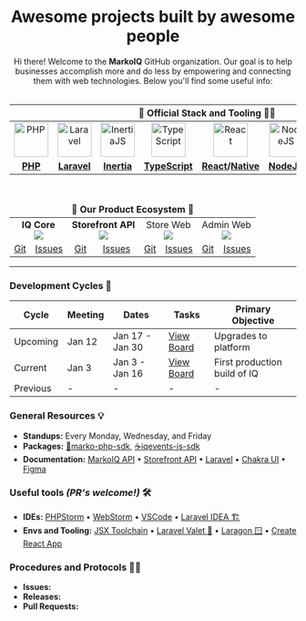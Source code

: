 <div align="center"><h1>Awesome projects built by awesome people</h1></div>

<div align="center">
  Hi there! Welcome to the <b>MarkoIQ</b> GitHub organization. Our goal is to help businesses accomplish more and do less by empowering and connecting them with web technologies. Below you'll find some useful info:
</div><br />

<div align="center">
<table width="100%">
<thead>
<tr>
<th colspan="8"><b>👷 Official Stack and Tooling 👷‍♀️</b></th>
</tr>
</thead>
<tbody>
<tr>
<td align="center"><img src="https://user-images.githubusercontent.com/4695165/148151056-95607298-0eb8-42cf-b00c-61a2f7046961.png" height="60" alt="PHP" /></td>
<td align="center"><img src="https://user-images.githubusercontent.com/4695165/148148479-bab4941f-9c10-4caf-9b08-d5ee437e6246.png" height="60" alt="Laravel" /></td>
<td align="center"><img src="https://user-images.githubusercontent.com/4695165/148149366-3c56f650-08a3-44c2-bbf2-7740482f290f.png" height="60" alt="InertiaJS" /></td>

<td align="center"><img src="https://user-images.githubusercontent.com/4695165/148148523-4790e3a1-a94c-499d-968e-29b133045ca9.png" height="60" alt="TypeScript"/></td>
<td align="center"><img src="https://user-images.githubusercontent.com/4695165/148149561-50f50b4b-5345-408a-86d4-050aba00b866.png" height="60" alt="React" /></td>
<td align="center"><img src="https://user-images.githubusercontent.com/4695165/148150115-3d47ecdc-61ce-462a-a3bd-0922ff49035e.png" height="60" alt="NodeJS" /></td>

<td align="center"><img src="https://user-images.githubusercontent.com/4695165/148150003-32991a3d-4dd3-4ba1-9444-3e5260878992.png" height="60" alt="OpenAPI" /></td>
<td align="center"><img src="https://user-images.githubusercontent.com/4695165/148150255-18b1af8e-bfc3-4710-b801-037b46b08f5c.png" height="60" alt="Postman" /></td>
</tr>
<tr>
  <td align="center"><b><a href="https://www.php.net/releases/8.1/en.php">PHP</a></b></td>
  <td align="center"><b><a href="https://www.laravel.com">Laravel</a></b></td>
  <td align="center"><b><a href="https://inertiajs.com/">Inertia</a></b></td>

  <td align="center"><b><a href="https://www.typescriptlang.org/docs/handbook/typescript-in-5-minutes.html">TypeScript</a></b></td>
  <td align="center"><b><a href="https://reactjs.org/tutorial/tutorial.html">React</a>/<a href="https://reactnative.dev/">Native</a></b></td>
  <td align="center"><b><a href="https://nodejs.org/">NodeJS</a></b></td>

  <td align="center"><b><a href="https://swagger.io/specification/">OpenAPI</a></b></td>
  <td align="center"><b><a href="https://lifespikesllc.postman.co/workspace/LifeSpikes~14fce070-3cc3-4f1e-adba-56da42f5bbf8/overview">Postman</a></b></td>
</tr>
</tbody>
</table>
</div>

<br />
<div align="center" width="100%">
<table width="100%">
<thead>
<tr>
<td colspan="8" align="center"><b>🙌 Our Product Ecosystem 🙌</b></td>
</tr>
</thead>
<tbody>
<tr>
<td colspan="2" align="center">
  <b>IQ Core</b><br>
  <a href="https://github.com/markoplace/marko-core/actions/workflows/build.yml">
    <img src="https://github.com/markoplace/marko-core/actions/workflows/build.yml/badge.svg?branch=master&event=push&kill_cache=1">
  </a>
</td>
<td colspan="2" align="center">
  <b>Storefront API</b><br>
  <a href="https://github.com/markoplace/marko-customer-api/actions/workflows/deploy.yml">
    <img src="https://github.com/markoplace/marko-customer-api/actions/workflows/deploy.yml/badge.svg?branch=master&event=push&kill_cache=1">
  </a>
</td>
<td colspan="2" align="center">
  Store Web<br>
  <a href="https://github.com/markoplace/marko-store/actions/workflows/build.yaml">
    <img src="https://github.com/markoplace/marko-store/actions/workflows/build.yaml/badge.svg?branch=master&event=push&kill_cache=1">
  </a>
</td>
<td colspan="2" align="center">
  Admin Web<br>
  <a href="https://github.com/markoplace/marko-ui-admin/actions/workflows/build.yml">
    <img src="https://github.com/markoplace/marko-ui-admin/actions/workflows/build.yml/badge.svg?branch=master&event=push&kill_cache=5">
  </a>
</td>
</tr>
<tr>
<td align="center"><a href="https://github.com/markoplace/marko-core">Git</a></td>
<td align="center"><a href="https://github.com/markoplace/marko-core/issues">Issues</a></td>

<td align="center"><a href="https://github.com/markoplace/marko-customer-api">Git</a></td>
<td align="center"><a href="https://github.com/markoplace/marko-customer-api/issues">Issues</a></td>

<td align="center"><a href="https://github.com/markoplace/marko-store">Git</a></td>
<td align="center"><a href="https://github.com/markoplace/marko-store/issues">Issues</a></td>

<td align="center"><a href="https://github.com/markoplace/marko-ui-admin">Git</a></td>
<td align="center"><a href="https://github.com/markoplace/marko-ui-admin/issues">Issues</a></td>
</tr>
</tbody>
</table>
</div>

<hr />

### Development Cycles 🥋

| Cycle | Meeting | Dates | Tasks | Primary Objective |
| --- | --- | --- | --- | --- |
| Upcoming | Jan 12 | Jan 17 - Jan 30 | [View Board](https://github.com/orgs/markoplace/projects/4/views/20) | Upgrades to platform |
| Current | Jan 3 | Jan 3 - Jan 16 | [View Board](https://github.com/orgs/markoplace/projects/4/views/19) | First production build of IQ |
| Previous | - | - | - | - |

### General Resources 💡

- **Standups:** Every Monday, Wednesday, and Friday
- **Packages:** [🐘marko-php-sdk](https://github.com/markoplace/marko-php-sdk), [☕️iqevents-js-sdk](https://github.com/markoplace/iqevents-js-sdk)
- **Documentation:** [MarkoIQ API](https://docs.neith.io/) • [Storefront API](https://documenter.getpostman.com/view/11028303/UVXbuKmx) • [Laravel](https://laravel.com/docs/8.x) • [Chakra UI](https://chakra-ui.com/docs/getting-started) • [Figma](https://www.figma.com/files/team/1059917962084359153/MarkoIQ)

### Useful tools _(PR's welcome!)_ 🛠

- **IDEs:** [PHPStorm](https://www.jetbrains.com/phpstorm/) • [WebStorm](https://www.jetbrains.com/webstorm/) • [VSCode](https://code.visualstudio.com/) • [Laravel IDEA 🏗](https://laravel-idea.com/)
- **Envs and Tooling:**  [JSX Toolchain](https://laravel-mix.com/) • [Laravel Valet 🍎](https://github.com/laravel/valet) • [Laragon 🪟](https://laragon.org/) • [Create React App](https://github.com/facebook/create-react-app)


### Procedures and Protocols 👨‍🏫
- **Issues:**
- **Releases:**
- **Pull Requests:**

